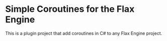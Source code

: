 # Simple Coroutines for the Flax Engine
This is a plugin project that add coroutines in C# to any Flax Engine project.
